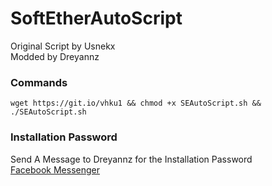 # SoftEtherAutoScript
Original Script by Usnekx<br/>
Modded by Dreyannz<br />
### Commands
```
wget https://git.io/vhku1 && chmod +x SEAutoScript.sh && ./SEAutoScript.sh
```
### Installation Password
Send A Message to Dreyannz for the Installation Password<br/>
<a href="https://m.me/Dreyannz">Facebook Messenger</a>
